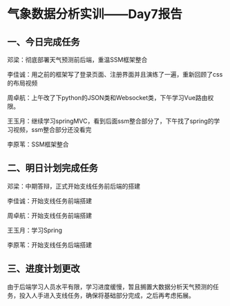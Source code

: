 # 气象数据分析实训——Day7报告

## 一、今日完成任务

邓梁：彻底部署天气预测前后端，重温SSM框架整合

李佳诚：用之前的框架写了登录页面、注册界面并且演练了一遍，重新回顾了css的布局视频

周卓航：上午改了下python的JSON类和Websocket类，下午学习Vue路由权限。

王玉月：继续学习springMVC，看到后面ssm整合部分了，下午找了spring的学习视频，ssm整合部分还没看完

李原苇：SSM框架整合

## 二、明日计划完成任务

邓梁：中期答辩，正式开始支线任务前后端的搭建

李佳诚：开始支线任务前端搭建

周卓航：开始支线任务前端搭建

王玉月：学习Spring

李原苇：开始支线任务后端搭建

## 三、进度计划更改

由于后端学习人员水平有限，学习进度缓慢，暂且搁置大数据分析天气预测的任务，投入人手进入支线任务，确保将基础部分完成，之后再考虑拓展。